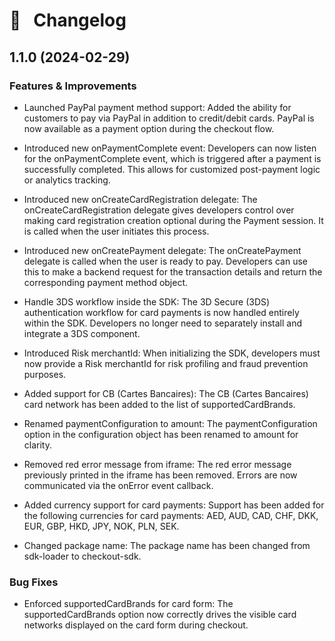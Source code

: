 # 🔀 &nbsp; Changelog

## 1.1.0 (2024-02-29)

### Features & Improvements
 * Launched PayPal payment method support: Added the ability for customers to pay via PayPal in addition to credit/debit cards. PayPal is now available as a payment option during the checkout flow.
    
 * Introduced new onPaymentComplete event: Developers can now listen for the onPaymentComplete event, which is triggered after a payment is successfully completed. This allows for customized post-payment logic or analytics tracking.
    
* Introduced new onCreateCardRegistration delegate: The onCreateCardRegistration delegate gives developers control over making card registration creation optional during the Payment session. It is called when the user initiates this process.
    
* Introduced new onCreatePayment delegate: The onCreatePayment delegate is called when the user is ready to pay. Developers can use this to make a backend request for the transaction details and return the corresponding payment method object.
    
* Handle 3DS workflow inside the SDK: The 3D Secure (3DS) authentication workflow for card payments is now handled entirely within the SDK. Developers no longer need to separately install and integrate a 3DS component.
    
* Introduced Risk merchantId: When initializing the SDK, developers must now provide a Risk merchantId for risk profiling and fraud prevention purposes.
    
* Added support for CB (Cartes Bancaires): The CB (Cartes Bancaires) card network has been added to the list of supportedCardBrands.
    
* Renamed paymentConfiguration to amount: The paymentConfiguration option in the configuration object has been renamed to amount for clarity.
    
* Removed red error message from iframe: The red error message previously printed in the iframe has been removed. Errors are now communicated via the onError event callback.

* Added currency support for card payments: Support has been added for the following currencies for card payments: AED, AUD, CAD, CHF, DKK, EUR, GBP, HKD, JPY, NOK, PLN, SEK.

* Changed package name: The package name has been changed from sdk-loader to checkout-sdk.

### Bug Fixes
  * Enforced supportedCardBrands for card form: The supportedCardBrands option now correctly drives the visible card networks displayed on the card form during checkout.
